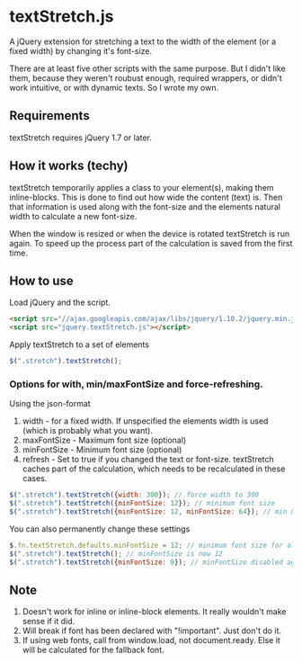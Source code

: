 <!--
## To do
1. New event binding method. Current one binds a new event every time textStretch is run. Better to bind one event, which goes through some list of methods or elements.
2. Document every aspect
3. Test with web fonts again
4. Test browsers & mobile browsers (pinch-zoom)
5. Put up forkable codepen-link
6. Set up grunt-script for minification
7. More cases? Width auto for calc-class?
8. Go back to cloning instead?
-->

# textStretch.js

A jQuery extension for stretching a text to the width of the element (or a fixed width) by changing it's font-size.

There are at least five other scripts with the same purpose. But I didn't like them, because they weren't roubust enough, required wrappers, or didn't work intuitive, or with dynamic texts. So I wrote my own.


## Requirements
textStretch requires jQuery 1.7 or later.

## How it works (techy)
textStretch temporarily applies a class to your element(s), making them inline-blocks. This is done to find out how wide the content (text) is. Then that information is used along with the font-size and the elements natural width to calculate a new font-size.

When the window is resized or when the device is rotated textStretch is run again. To speed up the process part of the calculation is saved from the first time.

## How to use
Load jQuery and the script.

```html
<script src="//ajax.googleapis.com/ajax/libs/jquery/1.10.2/jquery.min.js"></script>
<script src="jquery.textStretch.js"></script>
```
Apply textStretch to a set of elements

```javascript
$(".stretch").textStretch();
```

### Options for with, min/maxFontSize and force-refreshing.
Using the json-format

1. width - for a fixed width. If unspecified the elements width is used (which is probably what you want).
2. maxFontSize - Maximum font size (optional)
3. minFontSize - Minimum font size (optional)
4. refresh - Set to true if you changed the text or font-size. textStretch caches part of the calculation, which needs to be recalculated in these cases.


```javascript
$(".stretch").textStretch({width: 300}); // force width to 300
$(".stretch").textStretch({minFontSize: 12}); // minimum font size
$(".stretch").textStretch({minFontSize: 12, minFontSize: 64}); // min & max font-size
```

You can also permanently change these settings

```javascript
$.fn.textStretch.defaults.minFontSize = 12; // minimum font size for all calls
$(".stretch").textStretch(); // minFontSize is now 12
$(".stretch").textStretch({minFontSize: 0}); // minFontSize disabled again
```

## Note
1. Doesn't work for inline or inline-block elements. It really wouldn't make sense if it did.
2. Will break if font has been declared with "!important". Just don't do it.
3. If using web fonts, call from window.load, not document.ready. Else it will be calculated for the fallback font.